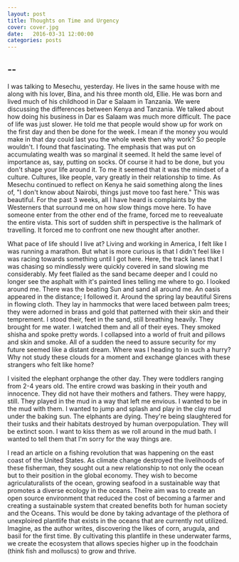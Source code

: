 ```yaml
---
layout: post
title: Thoughts on Time and Urgency
cover: cover.jpg
date:   2016-03-31 12:00:00
categories: posts
---
```


## --


I was talking to Mesechu, yesterday. He lives in the same house with me along with his lover, Bina, and his three month old, Ellie. He was born and lived much of his childhood in Dar e Salaam in Tanzania. We were discussing the differences between Kenya and Tanzania. We talked about how doing his business in Dar es Salaam was much more difficult. The pace of life was just slower. He told me that people would show up for work on the first day and then be done for the week. I mean if the money you would make in that day could last you the whole week then why work? So people wouldn't. I found that fascinating. The emphasis that was put on accumulating wealth was so marginal it seemed. It held the same level of importance as, say, putting on socks. Of course it had to be done, but you don't shape your life around it. To me it seemed that it was the mindset of a culture. Cultures, like people, vary greatly in their relationship to time. As Mesechu continued to reflect on Kenya he said something along the lines of, "I don't know about Nairobi, things just move too fast here." This was beautiful. For the past 3 weeks, all I have heard is complaints by the Westerners that surround me on how slow things move here. To have someone enter from the other end of the frame, forced me to reevealuate the entire vista. This sort of sudden shift in perspective is the hallmark of travelling. It forced me to confront one new thought after another. 

What pace of life should I live at? Living and working in America, I felt like I was running a marathon. But what is more curious is that I didn't feel like I was racing towards something until I got here. Here, the track lanes that I was chasing so mindlessly were quickly covered in sand slowing me considerably. My feet flailed as the sand became deeper and I could no longer see the asphalt with it's painted lines telling me where to go. I looked around me. There was the beating Sun and sand all around me. An oasis appeared in the distance; I followed it. Around the spring lay beautiful Sirens in flowing cloth. They lay in hammocks that were laced between palm trees; they were adorned in brass and gold that patterned with their skin and their temprement. I stood their, feet in the sand, still breathing heavily. They brought for me water. I watched them and all of their eyes. They smoked shisha and spoke pretty words. I collapsed into a world of fruit and pillows and skin and smoke. All of a sudden the need to assure security for my future seemed like a distant dream. Where was I heading to in such a hurry? Why not study these clouds for a moment and exchange glances with these strangers who felt like home?

I visited the elephant orphange the other day. They were toddlers ranging from 2-4 years old. The entire crowd was basking in their youth and innocence. They did not have their mothers and fathers. They were happy, still. They played in the mud in a way that left me envious. I wanted to be in the mud with them. I wanted to jump and splash and play in the clay mud under the baking sun. The elphants are dying. They're being slaughtered for their tusks and their habitats destroyed by human overpopulation. They will be extinct soon. I want to kiss them as we roll around in the mud bath. I wanted to tell them that I'm sorry for the way things are. 

I read an article on a fishing revolution that was happening on the east coast of the United States. As climate change destroyed the livelihoods of these fisherman, they sought out a new relationship to not only the ocean but to their position in the global economy. They wish to become agriculaturalists of the ocean, growing seafood in a sustainable way that promotes a diverse ecology in the oceans. Theire aim was to create an open source environment that reduced the cost of becoming a farmer and creating a sustainable system that created benefits both for human society and the Oceans. This would be done by taking advantage of the plethora of unexploired plantlife that exists in the oceans that are currently not utilized. Imagine, as the author writes, discovering the likes of corn, arugula, and basil for the first time. By cultivating this plantlife in these underwater farms, we create the ecosystem that allows species higher up in the foodchain (think fish and molluscs) to grow and thrive. 

